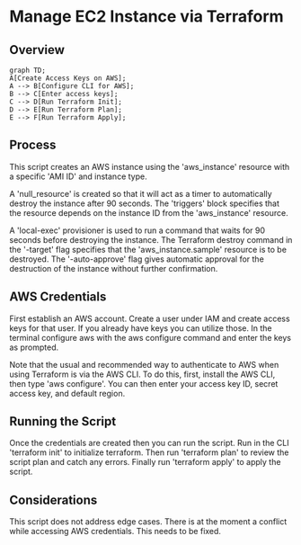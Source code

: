 # Manage EC2 Instance via Terraform
## Overview

```mermaid
graph TD;
A[Create Access Keys on AWS]; 
A --> B[Configure CLI for AWS];
B --> C[Enter access keys];
C --> D[Run Terraform Init];
D --> E[Run Terraform Plan];
E --> F[Run Terraform Apply];
```

## Process

This script creates an AWS instance using the 'aws_instance' resource with a specific 'AMI ID' and instance type. 

A 'null_resource' is created so that it will act as a timer to automatically destroy the instance after 90 seconds. The 'triggers' block specifies that the resource depends on the instance ID from the 'aws_instance' resource. 

A 'local-exec' provisioner is used to run a command that waits for 90 seconds before destroying the instance. The Terraform destroy command in the '-target' flag specifies that the 'aws_instance.sample' resource is to be destroyed. The '-auto-approve' flag gives automatic approval for the destruction of the instance without further confirmation. 

## AWS Credentials

First establish an AWS account. Create a user under IAM and create access keys for that user. If you already have keys you can utilize those. In the terminal configure aws with the aws configure command and enter the keys as prompted. 

Note that the usual and recommended way to authenticate to AWS when using Terraform is via the AWS CLI. To do this, first, install the AWS CLI, then type 'aws configure'. You can then enter your access key ID, secret access key, and default region.

## Running the Script
Once the credentials are created then you can run the script. Run in the CLI 'terraform init' to initialize terraform. Then run 'terraform plan' to review the script plan and catch any errors. Finally run 'terraform apply' to apply the script.

## Considerations
This script does not address edge cases. There is at the moment a conflict while accessing AWS credentials. This needs to be fixed.